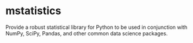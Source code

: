 # mstatistics
Provide a robust statistical library for Python to be used in conjunction with NumPy, SciPy, Pandas, and other common data science packages.
